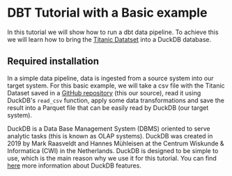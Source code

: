 # DBT Tutorial with a Basic example
In this tutorial we will show how to run a dbt data pipeline.  To achieve this we will learn how to bring the [Titanic Datatset](https://www.genome.gov/)
into a DuckDB database. 

## Required installation

In a simple data pipeline, data is ingested from a source system into our target system. For this basic example, we will take a csv file with the Titanic Dataset saved in a [GitHub repository](https://github.com/datasciencedojo/datasets/blob/master/titanic.csv) (this our source), read it using DuckDB's `read_csv` function, apply some data transformations and save the result into a Parquet file that can be easily read by DuckDB (our target system).

DuckDB is a Data Base Management System (DBMS) oriented to serve analytic tasks (this is known as OLAP systems). DuckDB was created in 2019 by  Mark Raasveldt and Hannes Mühleisen at the Centrum Wiskunde & Informatica (CWI) in the Netherlands. DuckDB is designed to be simple to use, which is the main reason why we use it for this tutorial. You can find [here](https://duckdb.org/why_duckdb) more information about DuckDB features.